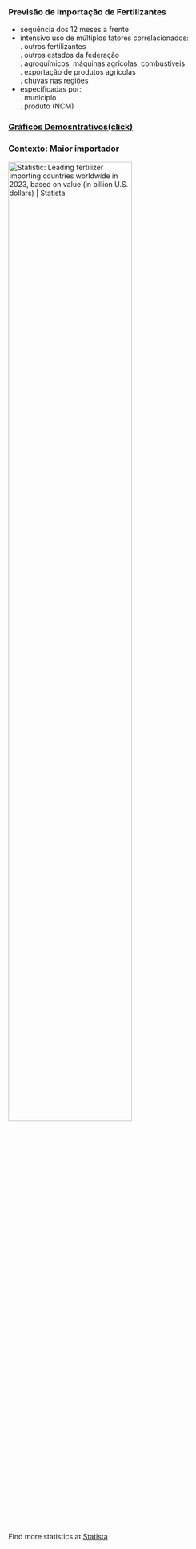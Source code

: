 ### Previsão de Importação de Fertilizantes
- sequência dos 12 meses a frente  
- intensivo uso de múltiplos fatores correlacionados:  
  . outros fertilizantes  
  . outros estados da federação  
  . agroquímicos, máquinas agrícolas, combustíveis  
  . exportação de produtos agrícolas  
  . chuvas nas regiões  
- especificadas por:  
  . município  
  . produto (NCM)

### [Gráficos Demosntrativos(click)]()

### Contexto: Maior importador  
<a href="https://www.statista.com/statistics/1278061/import-value-fertilizers-worldwide-by-country/" rel="nofollow"><img src="https://www.statista.com/graphic/1/1278061/import-value-fertilizers-worldwide-by-country.jpg" alt="Statistic: Leading fertilizer importing countries worldwide in 2023, based on value (in billion U.S. dollars) | Statista" style="width: 70%; height: auto !important; max-width:1000px;-ms-interpolation-mode: bicubic;"/></a><br />Find more statistics at  <a href="https://www.statista.com" rel="nofollow">Statista</a>

